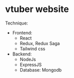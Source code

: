 # vtuber website
Technique:
- Frontend: 
  + React 
  + Redux, Redux Saga
  + Tailwind css
- Backend:
  + NodeJs
  + ExpressJS
  + Database: Mongodb
